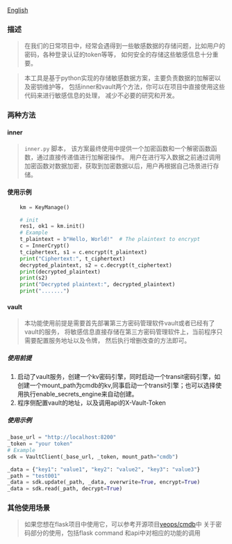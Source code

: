 [English](README_en.md)
### 描述
> 在我们的日常项目中，经常会遇得到一些敏感数据的存储问题，比如用户的密码，各种登录认证的token等等，
> 如何安全的存储这些敏感信息十分重要。

> 本工具是基于python实现的存储敏感数据方案，主要负责数据的加解密以及密钥维护等，
> 包括inner和vault两个方法，你可以在项目中直接使用这些代码来进行敏感信息的处理，
> 减少不必要的研究和开发。

### 两种方法
#### inner
> `inner.py` 脚本， 该方案最终使用中提供一个加密函数和一个解密函数函数，通过直接传递值进行加解密操作。
> 用户在进行写入数据之前通过调用加密函数对数据加密，获取到加密数据以后，用户再根据自己场景进行存储。

#### 使用示例
```python
    km = KeyManage()

    # init
    res1, ok1 = km.init()
    # Example
    t_plaintext = b"Hello, World!"  # The plaintext to encrypt
    c = InnerCrypt()
    t_ciphertext, s1 = c.encrypt(t_plaintext)
    print("Ciphertext:", t_ciphertext)
    decrypted_plaintext, s2 = c.decrypt(t_ciphertext)
    print(decrypted_plaintext)
    print(s2)
    print("Decrypted plaintext:", decrypted_plaintext)
    print(".......")
```

#### vault
> 本功能使用前提是需要首先部署第三方密码管理软件vault或者已经有了vault的服务，
> 将敏感信息直接存储在第三方密码管理软件上，当前程序只需要配置服务地址以及令牌，
> 然后执行增删改查的方法即可。

##### 使用前提
1. 启动了vault服务，创建一个kv密码引擎，同时启动一个transit密码引擎，如创建一个mount_path为cmdb的kv,同事启动一个transit引擎；也可以选择使用执行enable_secrets_engine来自动创建。
2. 程序侧配置vault的地址，以及调用api的X-Vault-Token

##### 使用示例
```python
_base_url = "http://localhost:8200"
_token = "your token"
# Example
sdk = VaultClient(_base_url, _token, mount_path="cmdb")

_data = {"key1": "value1", "key2": "value2", "key3": "value3"}
_path = "test001"
_data = sdk.update(_path, _data, overwrite=True, encrypt=True)
_data = sdk.read(_path, decrypt=True)
```

### 其他使用场景
> 如果您想在flask项目中使用它，可以参考开源项目[veops/cmdb](http://github.com/veops/cmdb)中
> 关于密码部分的使用，包括flask command 和api中对相应的功能的调用
